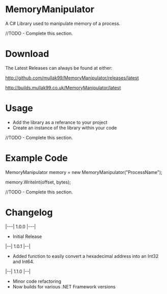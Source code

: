 # MemoryManipulator
A C# Library used to manipulate memory of a process.

//TODO - Complete this section.

# Download
The Latest Releases can always be found at either:

http://github.com/mullak99/MemoryManipulator/releases/latest

http://builds.mullak99.co.uk/MemoryManipulator/latest

# Usage

- Add the library as a referance to your project
- Create an instance of the library within your code


//TODO - Complete this section.

# Example Code

MemoryManipulator memory = new MemoryManipulator("ProcessName");

memory.WriteInt(offset, bytes);


//TODO - Complete this section.

# Changelog

|---| 1.0.0 |---|

- Initial Release

|--| 1.0.1 |--|

- Added function to easily convert a hexadecimal address into an Int32 and Int64.

|--| 1.1.0 |--|

- Minor code refactoring
- Now builds for various .NET Framework versions